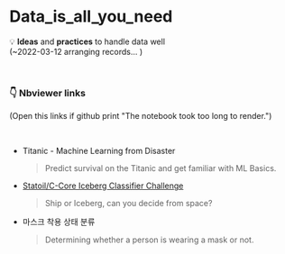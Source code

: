 # Data_is_all_you_need 
💡 **Ideas** and **practices** to handle data well
<br> (~2022-03-12 arranging records... )

<br>

### 👇 Nbviewer links
(Open this links if github print "The notebook took too long to render.")

<br>

* Titanic - Machine Learning from Disaster

  > Predict survival on the Titanic and get familiar with ML Basics.

* [Statoil/C-Core Iceberg Classifier Challenge](https://nbviewer.org/gist/heosuab/9e10fbe16669b8ac8134c254bc53f992)

  > Ship or Iceberg, can you decide from space?

* 마스크 착용 상태 분류

  > Determining whether a person is wearing a mask or not.
